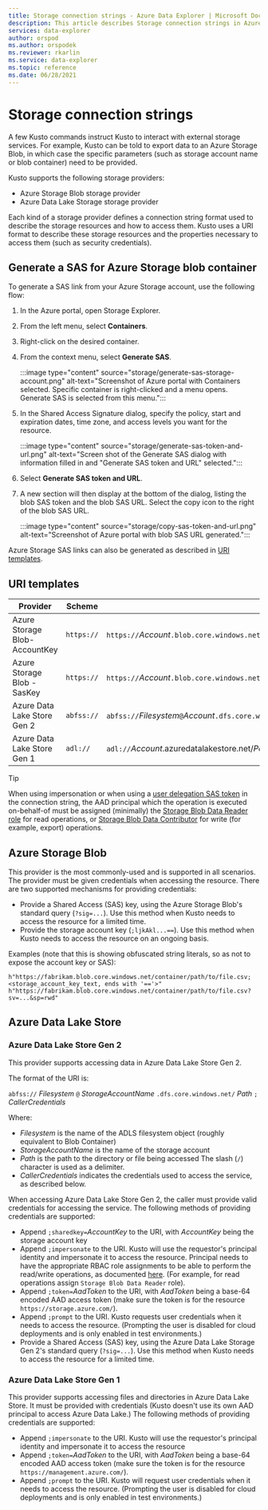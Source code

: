 ```yaml
---
title: Storage connection strings - Azure Data Explorer | Microsoft Docs
description: This article describes Storage connection strings in Azure Data Explorer.
services: data-explorer
author: orspod
ms.author: orspodek
ms.reviewer: rkarlin
ms.service: data-explorer
ms.topic: reference
ms.date: 06/28/2021
---
```

# Storage connection strings

A few Kusto commands instruct Kusto to interact with external
storage services. For example, Kusto can be told to export data to an Azure Storage
Blob, in which case the specific parameters (such as storage account name or
blob container) need to be provided.

Kusto supports the following storage providers:

* Azure Storage Blob storage provider
* Azure Data Lake Storage storage provider

Each kind of a storage provider defines a connection string format
used to describe the storage resources and how to access them.
Kusto uses a URI format to describe these storage resources and the properties
necessary to access them (such as security credentials).

## Generate a SAS for Azure Storage blob container

To generate a SAS link from your Azure Storage account, use the following flow:

1. In the Azure portal, open Storage Explorer.
1. From the left menu, select **Containers**.
1. Right-click on the desired container.
1. From the context menu, select **Generate SAS**. 
    
    :::image type="content" source="storage/generate-sas-storage-account.png" alt-text="Screenshot of Azure portal with Containers selected. Specific container is right-clicked and a menu opens. Generate SAS is selected from this menu.":::
1. In the Shared Access Signature dialog, specify the policy, start and expiration dates, time zone, and access levels you want for the resource.
    
    :::image type="content" source="storage/generate-sas-token-and-url.png" alt-text="Screen shot of the Generate SAS dialog with information filled in and "Generate SAS token and URL" selected.":::

1. Select **Generate SAS token and URL**.
1. A new section will then display at the bottom of the dialog, listing the blob SAS token and the blob SAS URL. Select the copy icon to the right of the blob SAS URL.

    :::image type="content" source="storage/copy-sas-token-and-url.png" alt-text="Screenshot of Azure portal with blob SAS URL generated.":::

Azure Storage SAS links can also be generated as described in [URI templates](#uri-templates).

## URI templates

|Provider                     |Scheme    |URI template                          |
|-----------------------------|----------|--------------------------------------|
|Azure Storage Blob-AccountKey|`https://`|`https://`*Account*`.blob.core.windows.net/`*Container*[`/`*BlobName*][`;`*AccountKey*]|
|Azure Storage Blob - SasKey  |`https://`|`https://`*Account*`.blob.core.windows.net/`*Container*[`/`*BlobName*][`?`*SasKey*]|
|Azure Data Lake Store Gen 2  |`abfss://`|`abfss://`*Filesystem*`@`*Account*`.dfs.core.windows.net/`*PathToDirectoryOrFile*[`;`*CallerCredentials*]|
|Azure Data Lake Store Gen 1  |`adl://`  |`adl://`*Account*.azuredatalakestore.net/*PathToDirectoryOrFile*[`;`*CallerCredentials*]|

> [!TIP]
> When using impersonation or when using a [user delegation SAS token](/rest/api/storageservices/create-user-delegation-sas) in the connection string, the AAD principal which the operation is executed on-behalf-of must be assigned (minimally) the [Storage Blob Data Reader role](/azure/role-based-access-control/built-in-roles#storage-blob-data-reader) for read operations, or [Storage Blob Data Contributor](/azure/role-based-access-control/built-in-roles#storage-blob-data-contributor) for write (for example, export) operations.

## Azure Storage Blob

This provider is the most commonly-used and is supported in all scenarios.
The provider must be given credentials when accessing the resource. There are
two supported mechanisms for providing credentials:

* Provide a Shared Access (SAS) key, using the Azure Storage Blob's standard
  query (`?sig=...`). Use this method when Kusto needs to access the
  resource for a limited time.
* Provide the storage account key (`;ljkAkl...==`). Use this method
  when Kusto needs to access the resource on an ongoing basis.

Examples (note that this is showing obfuscated string literals, so as not to expose
the account key or SAS):

`h"https://fabrikam.blob.core.windows.net/container/path/to/file.csv;<storage_account_key_text, ends with '=='>"`
`h"https://fabrikam.blob.core.windows.net/container/path/to/file.csv?sv=...&sp=rwd"` 


## Azure Data Lake Store

### Azure Data Lake Store Gen 2

This provider supports accessing data in Azure Data Lake Store Gen 2.

The format of the URI is:

`abfss://` *Filesystem* `@` *StorageAccountName* `.dfs.core.windows.net/` *Path* `;` *CallerCredentials*

Where:

* _Filesystem_ is the name of the ADLS filesystem object (roughly equivalent
  to Blob Container)
* _StorageAccountName_ is the name of the storage account
* _Path_ is the path to the directory or file being accessed
  The slash (`/`) character is used as a delimiter.
* _CallerCredentials_ indicates the credentials used to access the service,
  as described below.

When accessing Azure Data Lake Store Gen 2, the caller must provide valid
credentials for accessing the service. The following methods of providing credentials are
supported:

* Append `;sharedkey=`*AccountKey* to the URI, with _AccountKey_ being
  the storage account key
* Append `;impersonate` to the URI. Kusto will use the requestor's principal
  identity and impersonate it to access the resource. Principal needs to have the appropriate RBAC role assignments to be 
  able to perform the read/write operations, as documented [here](/azure/storage/blobs/data-lake-storage-access-control). (For example, for read operations assign `Storage Blob Data Reader` role).
* Append `;token=`*AadToken* to the URI, with _AadToken_ being a base-64
  encoded AAD access token (make sure the token is for the resource `https://storage.azure.com/`).
* Append `;prompt` to the URI. Kusto requests user credentials
  when it needs to access the resource. (Prompting the user is disabled for
  cloud deployments and is only enabled in test environments.)
* Provide a Shared Access (SAS) key, using the Azure Data Lake Storage Gen 2's standard
  query (`?sig=...`). Use this method when Kusto needs to access the
  resource for a limited time.



### Azure Data Lake Store Gen 1

This provider supports accessing files and directories in Azure Data Lake Store.
It must be provided with credentials (Kusto doesn't use its own AAD principal to
access Azure Data Lake.) The following methods of providing credentials are
supported:

* Append `;impersonate` to the URI. Kusto will use the requestor's principal
  identity and impersonate it to access the resource
* Append `;token=`*AadToken* to the URI, with *AadToken* being a base-64
  encoded AAD access token (make sure the token is for the resource `https://management.azure.com/`).
* Append `;prompt` to the URI. Kusto will request user credentials
  when it needs to access the resource. (Prompting the user is disabled for
  cloud deployments and is only enabled in test environments.)
